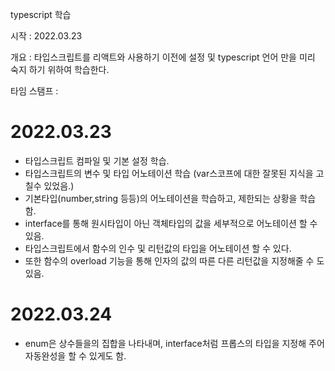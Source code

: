 typescript 학습

시작 : 2022.03.23

개요 : 타입스크립트를 리액트와 사용하기 이전에 설정 및 typescript 언어 만을 미리 숙지 하기 위하여 학습한다.

타임 스탬프 :

# 2022.03.23

- 타입스크립트 컴파일 및 기본 설정 학습.
- 타입스크립트의 변수 및 타입 어노테이션 학습 (var스코프에 대한 잘못된 지식을 고칠수 있었음.)
- 기본타입(number,string 등등)의 어노테이션을 학습하고, 제한되는 상황을 학습함.
- interface를 통해 원시타입이 아닌 객체타입의 값을 세부적으로 어노테이션 할 수 있음.
- 타입스크립트에서 함수의 인수 및 리턴값의 타입을 어노테이션 할 수 있다.
- 또한 함수의 overload 기능을 통해 인자의 값의 따른 다른 리턴값을 지정해줄 수 도 있음.

# 2022.03.24

- enum은 상수들을의 집합을 나타내며, interface처럼 프롭스의 타입을 지정해 주어 자동완성을 할 수 있게도 함.
